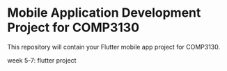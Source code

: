 # Mobile Application Development Project for COMP3130

This repository will contain your Flutter mobile app
project for COMP3130.


week 5-7: flutter project

